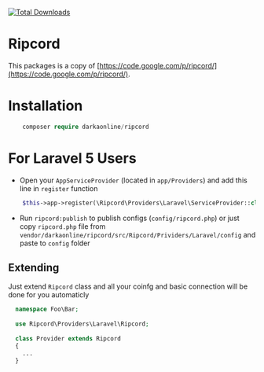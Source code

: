 [![Total Downloads](https://poser.pugx.org/DarkaOnLine/Ripcord/downloads.svg)](https://packagist.org/packages/DarkaOnLine/Ripcord)

Ripcord
==========

This packages is a copy of [https://code.google.com/p/ripcord/](https://code.google.com/p/ripcord/).


Installation
============

```php
    composer require darkaonline/ripcord
```

For Laravel 5 Users
============

- Open your `AppServiceProvider` (located in `app/Providers`) and add this line in `register` function
```php
    $this->app->register(\Ripcord\Providers\Laravel\ServiceProvider::class);
```
- Run `ripcord:publish` to publish configs (`config/ripcord.php`) or just copy `ripcord.php` file from `vendor/darkaonline/ripcord/src/Ripcord/Prividers/Laravel/config` and paste to `config` folder

## Extending

Just extend `Ripcord` class and all your coinfg and basic connection will be done for you automaticly

```php
  namespace Foo\Bar;
  
  use Ripcord\Providers\Laravel\Ripcord;
  
  class Provider extends Ripcord
  {
    ...
  }
```
